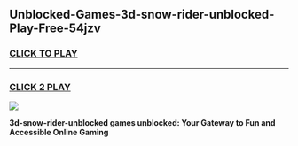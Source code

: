 
## Unblocked-Games-3d-snow-rider-unblocked-Play-Free-54jzv
<h3>
<a href="https://premium76.site?title=3d-snow-rider-unblocked&ref=21A">CLICK TO PLAY</a></h3>
<hr>

<h3>
<a href="https://premium76.site?title=3d-snow-rider-unblocked&ref=21A">CLICK 2 PLAY</a>
  
</h3>

<a href="https://premium76.site?title=3d-snow-rider-unblocked&ref=21A"><img src="https://clearcache.store/games.png"></a>


**3d-snow-rider-unblocked games unblocked: Your Gateway to Fun and Accessible Online Gaming**
